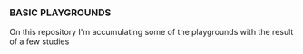 ### BASIC PLAYGROUNDS ####

On this repository I'm accumulating some of the playgrounds with the result of  a few studies
